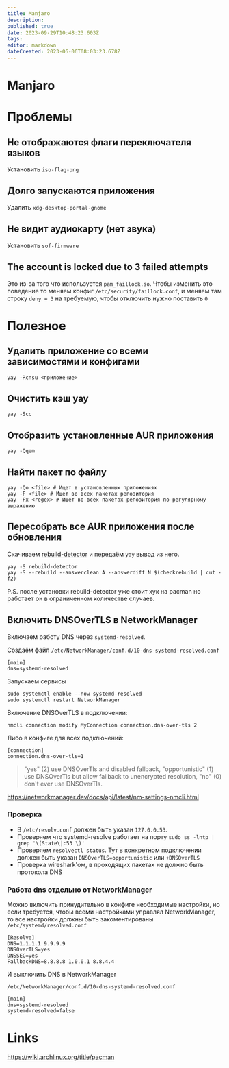 ```yaml
---
title: Manjaro
description: 
published: true
date: 2023-09-29T10:48:23.603Z
tags: 
editor: markdown
dateCreated: 2023-06-06T08:03:23.678Z
---
```


# Manjaro

# Проблемы

## Не отображаются флаги переключателя языков

Установить `iso-flag-png`

## Долго запускаются приложения

Удалить `xdg-desktop-portal-gnome`

## Не видит аудиокарту (нет звука)

Установить `sof-firmware`

## The account is locked due to 3 failed attempts

Это из-за того что используется `pam_faillock.so`.
Чтобы изменить это поведение то меняем конфиг `/etc/security/faillock.conf`,
и меняем там строку `deny = 3` на требуемую, чтобы отключить нужно поставить `0`

# Полезное

## Удалить приложение со всеми зависимостями и конфигами

```
yay -Rcnsu <приложение>
```

## Очистить кэш yay

```
yay -Scc
```

## Отобразить установленные AUR приложения

```
yay -Qqem
```

## Найти пакет по файлу

```
yay -Qo <file> # Ищет в установленных приложениях
yay -F <file> # Ищет во всех пакетах репозитория
yay -Fx <regex> # Ищет во всех пакетах репозитория по регулярному выражению
```

## Пересобрать все AUR приложения после обновления

Скачиваем [rebuild-detector](https://github.com/maximbaz/rebuild-detector) и передаём `yay` вывод из него.

```
yay -S rebuild-detector
yay -S --rebuild --answerclean A --answerdiff N $(checkrebuild | cut -f2)
```

P.S. после установки rebuild-detector уже стоит хук на pacman но работает он в ограниченном количестве случаев.

## Включить DNSOverTLS в NetworkManager

Включаем работу DNS через `systemd-resolved`.

Создаём файл
`/etc/NetworkManager/conf.d/10-dns-systemd-resolved.conf`
```
[main]
dns=systemd-resolved
```

Запускаем сервисы
```
sudo systemctl enable --now systemd-resolved
sudo systemctl restart NetworkManager
```

Включение DNSOverTLS в подключении:
```
nmcli connection modify MyConnection connection.dns-over-tls 2
```

Либо в конфиге для всех подключений:
```
[connection]
connection.dns-over-tls=1
```

> "yes" (2) use DNSOverTls and disabled fallback, "opportunistic" (1) use DNSOverTls but allow fallback to unencrypted resolution, "no" (0) don't ever use DNSOverTls.

https://networkmanager.dev/docs/api/latest/nm-settings-nmcli.html

### Проверка
- В `/etc/resolv.conf` должен быть указан `127.0.0.53`.
- Проверяем что systemd-resolve работает на порту `sudo ss -lntp | grep '\(State\|:53 \)'`
- Проверяем  `resolvectl status`. Тут в конкретном подключении должен быть указан `DNSOverTLS=opportunistic` или `+DNSOverTLS`
- Проверка wireshark'ом, в проходящих пакетах не должно быть протокола DNS

### Работа dns отдельно от NetworkManager

Можно включить принудительно в конфиге необходимые настройки, но если требуется, чтобы всеми настройками управлял NetworkManager, то все настройки должны быть закоментированы
`/etc/systemd/resolved.conf`
```
[Resolve]
DNS=1.1.1.1 9.9.9.9
DNSOverTLS=yes
DNSSEC=yes
FallbackDNS=8.8.8.8 1.0.0.1 8.8.4.4
```

И выключить DNS в NetworkManager

`/etc/NetworkManager/conf.d/10-dns-systemd-resolved.conf`
```
[main]
dns=systemd-resolved
systemd-resolved=false
```

# Links

https://wiki.archlinux.org/title/pacman